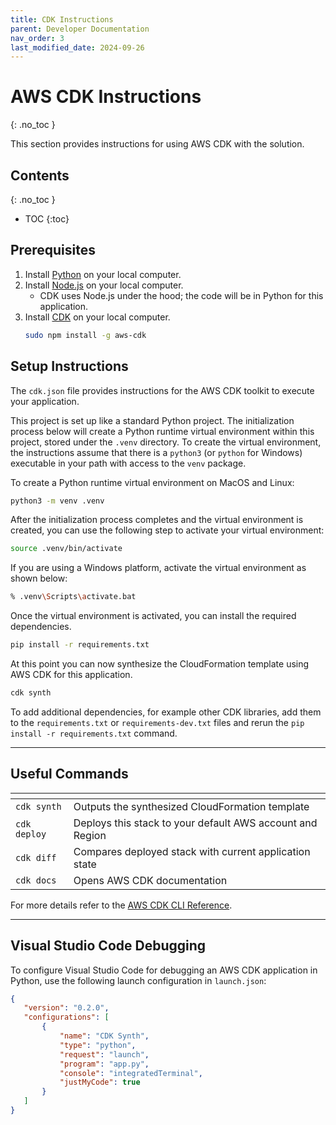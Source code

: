 ```yaml
---
title: CDK Instructions
parent: Developer Documentation
nav_order: 3
last_modified_date: 2024-09-26
---
```

# AWS CDK Instructions
{: .no_toc }

This section provides instructions for using AWS CDK with the solution.

## Contents
{: .no_toc }

* TOC
{:toc}

## Prerequisites

1. Install [Python](https://www.python.org/downloads/) on your local computer.
1. Install [Node.js](https://nodejs.org/en/download/package-manager/) on your local computer.
   - CDK uses Node.js under the hood; the code will be in Python for this application.
1. Install [CDK](https://docs.aws.amazon.com/cdk/v2/guide/getting_started.html) on your local computer.
   ```bash
   sudo npm install -g aws-cdk
   ```

## Setup Instructions

The `cdk.json` file provides instructions for the AWS CDK toolkit to execute your application.

This project is set up like a standard Python project. The initialization process below will create a Python runtime virtual environment within this project, stored under the `.venv` directory. To create the virtual environment, the instructions assume that there is a `python3` (or `python` for Windows) executable in your path with access to the `venv` package.

To create a Python runtime virtual environment on MacOS and Linux:

```bash
python3 -m venv .venv
```

After the initialization process completes and the virtual environment is created, you can use the following step to activate your virtual environment:

```bash
source .venv/bin/activate
```

If you are using a Windows platform, activate the virtual environment as shown below:

```bash
% .venv\Scripts\activate.bat
```

Once the virtual environment is activated, you can install the required dependencies.

```bash
pip install -r requirements.txt
```

At this point you can now synthesize the CloudFormation template using AWS CDK for this application.

```bash
cdk synth
```

To add additional dependencies, for example other CDK libraries, add them to the `requirements.txt` or `requirements-dev.txt` files and rerun the `pip install -r requirements.txt` command.

---

## Useful Commands

|<!-- -->  |<!-- -->
|---  |---
|`cdk synth`   |Outputs the synthesized CloudFormation template
|`cdk deploy`  |Deploys this stack to your default AWS account and Region
|`cdk diff`    |Compares deployed stack with current application state
|`cdk docs`    |Opens AWS CDK documentation

For more details refer to the [AWS CDK CLI Reference](https://docs.aws.amazon.com/cdk/latest/guide/cli.html).

 ---

## Visual Studio Code Debugging

 To configure Visual Studio Code for debugging an AWS CDK application in Python, use the following launch configuration in `launch.json`:

 ```json
 {
	"version": "0.2.0",
	"configurations": [
		{
			"name": "CDK Synth",
			"type": "python",
			"request": "launch",
			"program": "app.py",
			"console": "integratedTerminal",
			"justMyCode": true
		}
	]
}
```